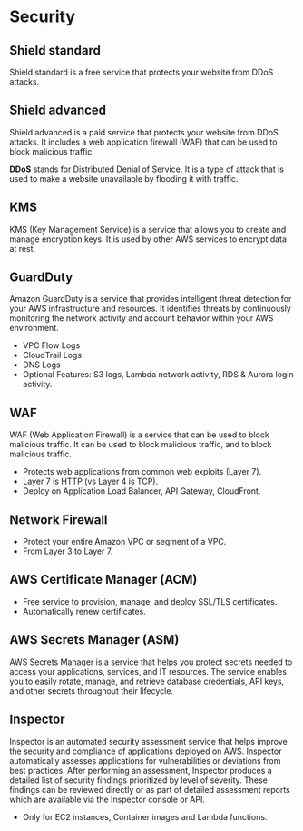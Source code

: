 # Security

## Shield standard

Shield standard is a free service that protects your website from DDoS attacks.

## Shield advanced

Shield advanced is a paid service that protects your website from DDoS attacks. It includes a web application firewall (WAF) that can be used to block malicious traffic.

**DDoS** stands for Distributed Denial of Service. It is a type of attack that is used to make a website unavailable by flooding it with traffic.

## KMS

KMS (Key Management Service) is a service that allows you to create and manage encryption keys. It is used by other AWS services to encrypt data at rest.

## GuardDuty

Amazon GuardDuty is a service that provides intelligent threat detection for your AWS infrastructure and resources. It identifies threats by continuously monitoring the network activity and account behavior within your AWS environment.

- VPC Flow Logs
- CloudTrail Logs
- DNS Logs
- Optional Features: S3 logs, Lambda network activity, RDS & Aurora login activity.

## WAF

WAF (Web Application Firewall) is a service that can be used to block malicious traffic. It can be used to block malicious traffic, and to block malicious traffic.

- Protects web applications from common web exploits (Layer 7).
- Layer 7 is HTTP (vs Layer 4 is TCP).
- Deploy on Application Load Balancer, API Gateway, CloudFront.

## Network Firewall

- Protect your entire Amazon VPC or segment of a VPC.
- From Layer 3 to Layer 7.

## AWS Certificate Manager (ACM)

- Free service to provision, manage, and deploy SSL/TLS certificates.
- Automatically renew certificates.

## AWS Secrets Manager (ASM)

AWS Secrets Manager is a service that helps you protect secrets needed to access your applications, services, and IT resources. The service enables you to easily rotate, manage, and retrieve database credentials, API keys, and other secrets throughout their lifecycle.

## Inspector

Inspector is an automated security assessment service that helps improve the security and compliance of applications deployed on AWS. Inspector automatically assesses applications for vulnerabilities or deviations from best practices. After performing an assessment, Inspector produces a detailed list of security findings prioritized by level of severity. These findings can be reviewed directly or as part of detailed assessment reports which are available via the Inspector console or API.

- Only for EC2 instances, Container images and Lambda functions.
